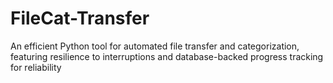 # FileCat-Transfer
An efficient Python tool for automated file transfer and categorization, featuring resilience to interruptions and database-backed progress tracking for reliability
